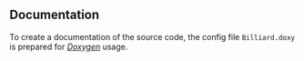 ## Documentation ##

To create a documentation of the source code, the config file <code>Billiard.doxy</code>
is prepared for [*Doxygen*](http://www.stack.nl/~dimitri/doxygen/ "Doxygen") usage.